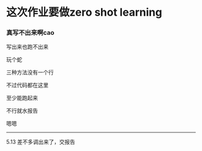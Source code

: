 # 这次作业要做zero shot learning

### 真写不出来啊cao

写出来也跑不出来

玩个蛇

三种方法没有一个行

不过代码都在这里

至少能跑起来

不行就水报告

嗯嗯

--------------
5.13 差不多调出来了，交报告
